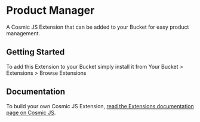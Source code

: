 # Product Manager
A Cosmic JS Extension that can be added to your Bucket for easy product management.
## Getting Started
To add this Extension to your Bucket simply install it from Your Bucket > Extensions > Browse Extensions
## Documentation
To build your own Cosmic JS Extension, [read the Extensions documentation page on Cosmic JS](https://cosmicjs.com/docs/extensions).
